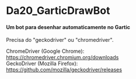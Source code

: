 # Da20_GarticDrawBot
#### Um bot para desenhar automaticamente no Gartic
  
  
Precisa do "geckodriver" ou "chromedriver".
  
ChromeDriver (Google Chrome):   https://chromedriver.chromium.org/downloads  
GeckoDriver (Mozilla Firefox):  https://github.com/mozilla/geckodriver/releases  
